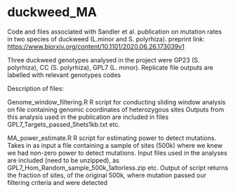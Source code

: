 # duckweed_MA

Code and files associated with Sandler et al. publication on mutation rates in two species of duckweed (L.minor and S. polyrhiza).
preprint link: https://www.biorxiv.org/content/10.1101/2020.06.26.173039v1

Three duckweed genotypes analysed in the project were GP23 (S. polyrhiza), CC (S. polyrhiza), GPL7 (L. minor).
Replicate file outputs are labelled with relevant genotypes codes

Description of files:

Genome_window_filtering.R
R script for conducting sliding window analysis on file containing genomic coordinates of heterozygous sites
Outputs from this analysis used in the publication are included in files GPL7_Targets_passed_5hets1kb.txt etc.

MA_power_estimate.R
R script for estimating power to detect mutations. Takes in as input a file containing a sample of sites (500k) where we knew we had non-zero power to detect mutations.
Input files used in the analyses are included (need to be unzipped), as GPL7_Hom_Random_sample_500k_1altorless.zip etc. 
Output of script returns the fraction of sites, of the original 500k, where mutation passed our filtering criteria and were detected

